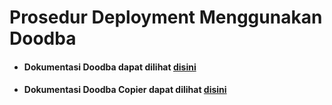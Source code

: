 # Prosedur Deployment Menggunakan Doodba
- <h4>Dokumentasi <b>Doodba</b> dapat dilihat <a href="https://github.com/Tecnativa/doodba">disini</a></h4>
- <h4>Dokumentasi <b>Doodba Copier</b> dapat dilihat <a href="https://github.com/Tecnativa/doodba-copier-template">disini</a></h4>
